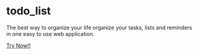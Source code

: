 # todo_list
The best way to organize your life​​ organize your tasks, lists and reminders in one easy to use web application.


[Try Now!!](https://rutumbhara.github.io/todo_list/)
